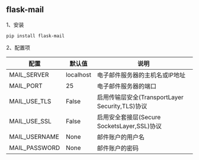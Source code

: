 ## flask-mail

1、安装

`pip install flask-mail`

2、配置项

| 配置          | 默认值    | 说明                                            |
| ------------- | --------- | ----------------------------------------------- |
| MAIL_SERVER   | localhost | 电子邮件服务器的主机名或IP地址                  |
| MAIL_PORT     | 25        | 电子邮件服务器的端口                            |
| MAIL_USE_TLS  | False     | 启用传输层安全(TransportLayer Security,TLS)协议 |
| MAIL_USE_SSL  | False     | 启用安全套接层(Secure SocketsLayer,SSL)协议     |
| MAIL_USERNAME | None      | 邮件账户的用户名                                |
| MAIL_PASSWORD | None      | 邮件账户的密码                                  |

